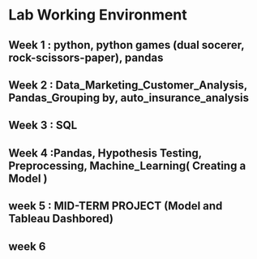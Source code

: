 # Lab Working Environment

## Week 1 : python, python games (dual socerer, rock-scissors-paper), pandas

## Week 2 : Data_Marketing_Customer_Analysis, Pandas_Grouping by, auto_insurance_analysis

## Week 3 : SQL

## Week 4 :Pandas, Hypothesis Testing, Preprocessing, Machine_Learning( Creating a Model )

## week 5 : MID-TERM PROJECT (Model and Tableau Dashbored)

## week 6
